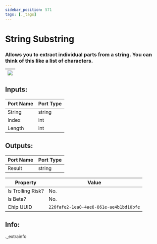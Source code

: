 ```yaml
---
sidebar_position: 571
tags: [._tags]
---
```


# String Substring


### Allows you to extract individual parts from a string. You can think of this like a list of characters.

| ![](https://images-ext-2.discordapp.net/external/MPmIaQzlEPmgGWlgi-WxBBXt0Bjv_zWPkg1y1f_sy3s/https/www.recroomcircuits.com/image/circuit/absolute-value?width=206&height=108) |
|-----|

## Inputs:
| Port Name | Port Type |
|-----------|-----------|
| String | string |
| Index | int |
| Length | int |

## Outputs:
| Port Name | Port Type |
|-----------|-----------|
| Result | string | 

| Property  | Value |
|-------------------|-----------|
| Is Trolling Risk? | No. |
| Is Beta? | No. |
| Chip UUID | `226fafe2-1ea8-4ae8-861e-ae4b1bd10bfe` |

## Info:
._extrainfo